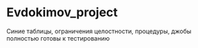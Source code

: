 # Evdokimov_project

Синие таблицы, ограничения целостности, процедуры, джобы полностью готовы к тестированию